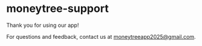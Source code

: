 # moneytree-support
Thank you for using our app! 

For questions and feedback, contact us at moneytreeapp2025@gmail.com.
